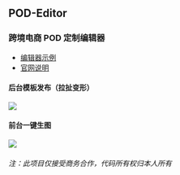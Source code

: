 ## POD-Editor

### 跨境电商 POD 定制编辑器

- [编辑器示例][demo]
- [官网说明][website]

#### 后台模板发布（拉扯变形）

![](https://darkdragonblade.github.io/POD-Editor/static/publish.gif)

#### 前台一键生图

![](https://darkdragonblade.github.io/POD-Editor/static/editor.gif)

###### 注：此项目仅接受商务合作，代码所有权归本人所有

[demo]: https://darkdragonblade.github.io/POD-Editor/demo
[website]: http://www.xyqcbg.cn/index.html

